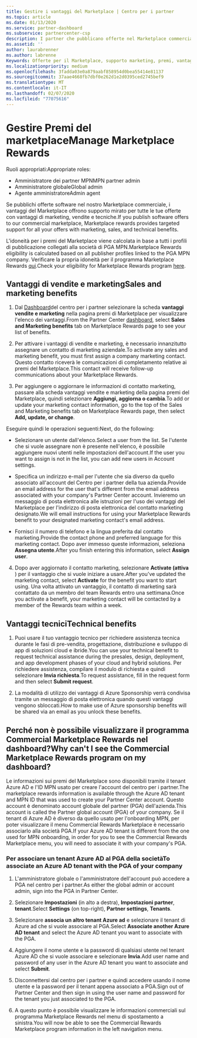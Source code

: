 ```yaml
---
title: Gestire i vantaggi del Marketplace | Centro per i partner
ms.topic: article
ms.date: 01/13/2020
ms.service: partner-dashboard
ms.subservice: partnercenter-csp
description: I partner che pubblicano offerte nel Marketplace commerciale sono idonei per i vantaggi che offrono supporto marketing.
ms.assetid: ''
author: laurabrenner
ms.author: labrenne
Keywords: Offerte per il Marketplace, supporto marketing, premi, vantaggi per gli editori
ms.localizationpriority: medium
ms.openlocfilehash: 3fadda03e0a879aabf858954d0bea55414e81137
ms.sourcegitcommit: 37aae4668fb7dbf0e262d1e2d0395ced2745bef9
ms.translationtype: MT
ms.contentlocale: it-IT
ms.lasthandoff: 02/07/2020
ms.locfileid: "77075616"
---
```

# <a name="manage-marketplace-rewards"></a><span data-ttu-id="67c56-104">Gestire Premi del marketplace</span><span class="sxs-lookup"><span data-stu-id="67c56-104">Manage Marketplace Rewards</span></span>

<span data-ttu-id="67c56-105">Ruoli appropriati:</span><span class="sxs-lookup"><span data-stu-id="67c56-105">Appropriate roles:</span></span>

- <span data-ttu-id="67c56-106">Amministratore dei partner MPN</span><span class="sxs-lookup"><span data-stu-id="67c56-106">MPN partner admin</span></span>
- <span data-ttu-id="67c56-107">Amministratore globale</span><span class="sxs-lookup"><span data-stu-id="67c56-107">Global admin</span></span>
- <span data-ttu-id="67c56-108">Agente amministratore</span><span class="sxs-lookup"><span data-stu-id="67c56-108">Admin agent</span></span>

<span data-ttu-id="67c56-109">Se pubblichi offerte software nel nostro Marketplace commerciale, i vantaggi del Marketplace offrono supporto mirato per tutte le tue offerte con vantaggi di marketing, vendite e tecniche.</span><span class="sxs-lookup"><span data-stu-id="67c56-109">If you  publish software offers to our commercial marketplace, Marketplace rewards provides targeted support for all your offers with marketing, sales, and technical benefits.</span></span> 

<span data-ttu-id="67c56-110">L'idoneità per i premi del Marketplace viene calcolata in base a tutti i profili di pubblicazione collegati alla società di PGA MPN.</span><span class="sxs-lookup"><span data-stu-id="67c56-110">Marketplace Rewards eligibility is calculated based on all publisher profiles linked to the PGA MPN company.</span></span> <span data-ttu-id="67c56-111">Verificare la propria idoneità per il programma Marketplace Rewards [qui](https://partner.microsoft.com/dashboard/mpn/program/commercialmarketplace).</span><span class="sxs-lookup"><span data-stu-id="67c56-111">Check your eligibility for Marketplace Rewards program [here](https://partner.microsoft.com/dashboard/mpn/program/commercialmarketplace).</span></span> 


## <a name="sales-and-marketing-benefits"></a><span data-ttu-id="67c56-112">Vantaggi di vendite e marketing</span><span class="sxs-lookup"><span data-stu-id="67c56-112">Sales and marketing benefits</span></span>

1. <span data-ttu-id="67c56-113">Dal [Dashboard](https://partner.microsoft.com/dashboard)del centro per i partner selezionare la scheda **vantaggi vendite e marketing** nella pagina premi di Marketplace per visualizzare l'elenco dei vantaggi.</span><span class="sxs-lookup"><span data-stu-id="67c56-113">From the Partner Center [dashboard](https://partner.microsoft.com/dashboard), select **Sales and Marketing benefits** tab on Marketplace Rewards page to see your list of benefits.</span></span> 

2. <span data-ttu-id="67c56-114">Per attivare i vantaggi di vendite e marketing, è necessario innanzitutto assegnare un contatto di marketing aziendale.</span><span class="sxs-lookup"><span data-stu-id="67c56-114">To activate any sales and marketing benefit, you must first assign a company marketing contact.</span></span> <span data-ttu-id="67c56-115">Questo contatto riceverà le comunicazioni di completamento relative ai premi del Marketplace.</span><span class="sxs-lookup"><span data-stu-id="67c56-115">This contact will receive follow-up communications about your Marketplace Rewards.</span></span>

3. <span data-ttu-id="67c56-116">Per aggiungere o aggiornare le informazioni di contatto marketing, passare alla scheda vantaggi vendite e marketing della pagina premi del Marketplace, quindi selezionare **Aggiungi, aggiorna o cambia**.</span><span class="sxs-lookup"><span data-stu-id="67c56-116">To add or update your marketing contact information, go to the top of the Sales and Marketing benefits tab on Marketplace Rewards page, then select **Add, update, or change**.</span></span> 

<span data-ttu-id="67c56-117">Eseguire quindi le operazioni seguenti:</span><span class="sxs-lookup"><span data-stu-id="67c56-117">Next, do the following:</span></span>

  - <span data-ttu-id="67c56-118">Selezionare un utente dall'elenco.</span><span class="sxs-lookup"><span data-stu-id="67c56-118">Select a user from the list.</span></span> <span data-ttu-id="67c56-119">Se l'utente che si vuole assegnare non è presente nell'elenco, è possibile aggiungere nuovi utenti nelle impostazioni dell'account.</span><span class="sxs-lookup"><span data-stu-id="67c56-119">If the user you want to assign is not in the list, you can add new users in Account settings.</span></span>

  - <span data-ttu-id="67c56-120">Specifica un indirizzo e-mail per l'utente che sia diverso da quello associato all'account del Centro per i partner della tua azienda.</span><span class="sxs-lookup"><span data-stu-id="67c56-120">Provide an email address for the user that's different from the email address associated with your company's Partner Center account.</span></span> <span data-ttu-id="67c56-121">Invieremo un messaggio di posta elettronica alle istruzioni per l'uso dei vantaggi del Marketplace per l'indirizzo di posta elettronica del contatto marketing designato.</span><span class="sxs-lookup"><span data-stu-id="67c56-121">We will email instructions for using your Marketplace Rewards benefit to your designated marketing contact's email address.</span></span>

  - <span data-ttu-id="67c56-122">Fornisci il numero di telefono e la lingua preferita dal contatto marketing.</span><span class="sxs-lookup"><span data-stu-id="67c56-122">Provide the contact phone and preferred language for this marketing contact.</span></span> <span data-ttu-id="67c56-123">Dopo aver immesso queste informazioni, seleziona **Assegna utente**.</span><span class="sxs-lookup"><span data-stu-id="67c56-123">After you finish entering this information, select **Assign user**.</span></span>

4. <span data-ttu-id="67c56-124">Dopo aver aggiornato il contatto marketing, selezionare **Activate (attiva** ) per il vantaggio che si vuole iniziare a usare.</span><span class="sxs-lookup"><span data-stu-id="67c56-124">After you’ve updated the marketing contact, select **Activate** for the benefit you want to start using.</span></span> <span data-ttu-id="67c56-125">Una volta attivato un vantaggio, il contatto di marketing sarà contattato da un membro del team Rewards entro una settimana.</span><span class="sxs-lookup"><span data-stu-id="67c56-125">Once you activate a benefit, your marketing contact will be contacted by a member of the Rewards team within a week.</span></span>

## <a name="technical-benefits"></a><span data-ttu-id="67c56-126">Vantaggi tecnici</span><span class="sxs-lookup"><span data-stu-id="67c56-126">Technical benefits</span></span>

1. <span data-ttu-id="67c56-127">Puoi usare il tuo vantaggio tecnico per richiedere assistenza tecnica durante le fasi di pre-vendita, progettazione, distribuzione e sviluppo di app di soluzioni cloud e ibride.</span><span class="sxs-lookup"><span data-stu-id="67c56-127">You can use your technical benefit to request technical assistance during the presales, design, deployment, and app development phases of your cloud and hybrid solutions.</span></span> <span data-ttu-id="67c56-128">Per richiedere assistenza, compilare il modulo di richiesta e quindi selezionare **Invia richiesta**.</span><span class="sxs-lookup"><span data-stu-id="67c56-128">To request assistance, fill in the request form and then select **Submit request**.</span></span>

2. <span data-ttu-id="67c56-129">La modalità di utilizzo dei vantaggi di Azure Sponsorship verrà condivisa tramite un messaggio di posta elettronica quando questi vantaggi vengono sbloccati.</span><span class="sxs-lookup"><span data-stu-id="67c56-129">How to make use of Azure sponsorship benefits will be shared via an email as you unlock these benefits.</span></span> 

## <a name="why-cant-i-see-the-commercial-marketplace-rewards-program-on-my-dashboard"></a><span data-ttu-id="67c56-130">Perché non è possibile visualizzare il programma Commercial Marketplace Rewards nel dashboard?</span><span class="sxs-lookup"><span data-stu-id="67c56-130">Why can't I see the Commercial Marketplace Rewards program on my dashboard?</span></span>

<span data-ttu-id="67c56-131">Le informazioni sui premi del Marketplace sono disponibili tramite il tenant Azure AD e l'ID MPN usato per creare l'account del centro per i partner.</span><span class="sxs-lookup"><span data-stu-id="67c56-131">The marketplace rewards information is available through the Azure AD tenant and MPN ID that was used to create your Partner Center account.</span></span> <span data-ttu-id="67c56-132">Questo account è denominato account globale del partner (PGA) dell'azienda.</span><span class="sxs-lookup"><span data-stu-id="67c56-132">This account is called the Partner global account (PGA) of your company.</span></span> <span data-ttu-id="67c56-133">Se il tenant di Azure AD è diverso da quello usato per l'onboarding MPN, per poter visualizzare il menu Commercial Rewards Marketplace è necessario associarlo alla società PGA.</span><span class="sxs-lookup"><span data-stu-id="67c56-133">If your Azure AD tenant is different from the  one used for MPN onboarding, in order for you to see the Commercial Rewards Marketplace menu, you will need to associate it with your company's PGA.</span></span> 

### <a name="to-associate-an-azure-ad-tenant-with-the-pga-of-your-company"></a><span data-ttu-id="67c56-134">Per associare un tenant Azure AD al PGA della società</span><span class="sxs-lookup"><span data-stu-id="67c56-134">To associate an Azure AD tenant with the PGA of your company</span></span>

1. <span data-ttu-id="67c56-135">L'amministratore globale o l'amministratore dell'account può accedere a PGA nel centro per i partner.</span><span class="sxs-lookup"><span data-stu-id="67c56-135">As either the global admin or account admin, sign into the PGA in Partner Center.</span></span>

2. <span data-ttu-id="67c56-136">Selezionare **Impostazioni** (in alto a destra), **Impostazioni partner**, **tenant**.</span><span class="sxs-lookup"><span data-stu-id="67c56-136">Select **Settings** (on top-right), **Partner settings**, **Tenants**.</span></span> 

3. <span data-ttu-id="67c56-137">Selezionare **associa un altro tenant Azure ad** e selezionare il tenant di Azure ad che si vuole associare al PGA.</span><span class="sxs-lookup"><span data-stu-id="67c56-137">Select **Associate another Azure AD tenant** and select the Azure AD tenant you want to associate with the PGA.</span></span>

4. <span data-ttu-id="67c56-138">Aggiungere il nome utente e la password di qualsiasi utente nel tenant Azure AD che si vuole associare e selezionare **Invia**.</span><span class="sxs-lookup"><span data-stu-id="67c56-138">Add user name and password of any user in the Azure AD tenant you want to associate and select **Submit**.</span></span>

5. <span data-ttu-id="67c56-139">Disconnettersi dal centro per i partner e quindi accedere usando il nome utente e la password per il tenant appena associato a PGA.</span><span class="sxs-lookup"><span data-stu-id="67c56-139">Sign out of Partner Center and then sign in using the user name and password for the tenant you just associated to the PGA.</span></span>

6. <span data-ttu-id="67c56-140">A questo punto è possibile visualizzare le informazioni commerciali sul programma Marketplace Rewards nel menu di spostamento a sinistra.</span><span class="sxs-lookup"><span data-stu-id="67c56-140">You will now be able to see the Commercial Rewards Marketplace program information in the left navigation menu.</span></span>


